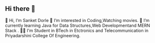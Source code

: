 ## Hi there 👋


👋 Hi, I’m Sanket Dorle
👀 I’m interested in Coding,Watching movies.
🌱 I’m currently learning Java for Data Structures,Web Developmentand MERN Stack .
🧑‍🎓 I'm Student in BTech in Etctronics and Telecommunication in Priyadarshini College Of Engineering.
